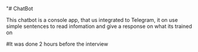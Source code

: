 "# ChatBot

This chatbot is a console app, that us integrated to Telegram, it on use simple sentences to read infomation and give a response on what its trained on

#It was done 2 hours before the interview 
